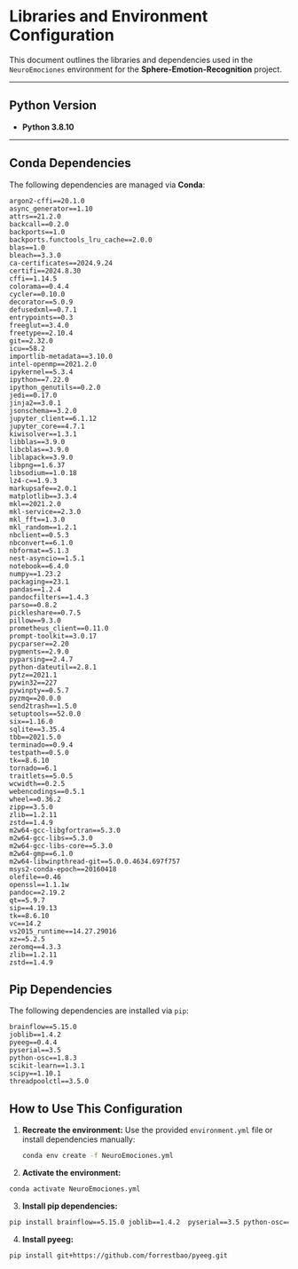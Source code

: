 # **Libraries and Environment Configuration**

This document outlines the libraries and dependencies used in the `NeuroEmociones` environment for the **Sphere-Emotion-Recognition** project.

---

## **Python Version**
- **Python 3.8.10**

---

## **Conda Dependencies**

The following dependencies are managed via **Conda**:

```plaintext
argon2-cffi==20.1.0
async_generator==1.10
attrs==21.2.0
backcall==0.2.0
backports==1.0
backports.functools_lru_cache==2.0.0
blas==1.0
bleach==3.3.0
ca-certificates==2024.9.24
certifi==2024.8.30
cffi==1.14.5
colorama==0.4.4
cycler==0.10.0
decorator==5.0.9
defusedxml==0.7.1
entrypoints==0.3
freeglut==3.4.0
freetype==2.10.4
git==2.32.0
icu==58.2
importlib-metadata==3.10.0
intel-openmp==2021.2.0
ipykernel==5.3.4
ipython==7.22.0
ipython_genutils==0.2.0
jedi==0.17.0
jinja2==3.0.1
jsonschema==3.2.0
jupyter_client==6.1.12
jupyter_core==4.7.1
kiwisolver==1.3.1
libblas==3.9.0
libcblas==3.9.0
liblapack==3.9.0
libpng==1.6.37
libsodium==1.0.18
lz4-c==1.9.3
markupsafe==2.0.1
matplotlib==3.3.4
mkl==2021.2.0
mkl-service==2.3.0
mkl_fft==1.3.0
mkl_random==1.2.1
nbclient==0.5.3
nbconvert==6.1.0
nbformat==5.1.3
nest-asyncio==1.5.1
notebook==6.4.0
numpy==1.23.2
packaging==23.1
pandas==1.2.4
pandocfilters==1.4.3
parso==0.8.2
pickleshare==0.7.5
pillow==9.3.0
prometheus_client==0.11.0
prompt-toolkit==3.0.17
pycparser==2.20
pygments==2.9.0
pyparsing==2.4.7
python-dateutil==2.8.1
pytz==2021.1
pywin32==227
pywinpty==0.5.7
pyzmq==20.0.0
send2trash==1.5.0
setuptools==52.0.0
six==1.16.0
sqlite==3.35.4
tbb==2021.5.0
terminado==0.9.4
testpath==0.5.0
tk==8.6.10
tornado==6.1
traitlets==5.0.5
wcwidth==0.2.5
webencodings==0.5.1
wheel==0.36.2
zipp==3.5.0
zlib==1.2.11
zstd==1.4.9
m2w64-gcc-libgfortran==5.3.0
m2w64-gcc-libs==5.3.0
m2w64-gcc-libs-core==5.3.0
m2w64-gmp==6.1.0
m2w64-libwinpthread-git==5.0.0.4634.697f757
msys2-conda-epoch==20160418
olefile==0.46
openssl==1.1.1w
pandoc==2.19.2
qt==5.9.7
sip==4.19.13
tk==8.6.10
vc==14.2
vs2015_runtime==14.27.29016
xz==5.2.5
zeromq==4.3.3
zlib==1.2.11
zstd==1.4.9 

```

## **Pip Dependencies**

The following dependencies are installed via `pip`:

```plaintext
brainflow==5.15.0
joblib==1.4.2
pyeeg==0.4.4
pyserial==3.5
python-osc==1.8.3
scikit-learn==1.3.1
scipy==1.10.1
threadpoolctl==3.5.0

```

## **How to Use This Configuration**

1. **Recreate the environment:** Use the provided `environment.yml` file or install dependencies manually:
   ```bash
   conda env create -f NeuroEmociones.yml
2. **Activate the environment:** 
```bash
conda activate NeuroEmociones.yml
```
3. **Install pip dependencies:** 
```bash
pip install brainflow==5.15.0 joblib==1.4.2  pyserial==3.5 python-osc==1.8.3 scikit-learn==1.3.1 scipy==1.10.1 threadpoolctl==3.5.0 git+https://github.com/forrestbao/pyeeg.git

```
4. **Install pyeeg:** 
```bash
pip install git+https://github.com/forrestbao/pyeeg.git

```

